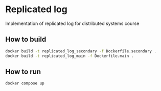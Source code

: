 # Replicated log
Implementation of replicated log for distributed systems course

## How to build
```bash
docker build -t replicated_log_secondary -f Dockerfile.secondary .
docker build -t replicated_log_main -f Dockerfile.main .
```

## How to run
```bash 
docker compose up
```